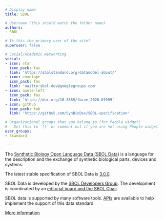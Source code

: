 ```yaml
---
# Display name
title: SBOL

# Username (this should match the folder name)
authors:
- SBOL

# Is this the primary user of the site?
superuser: false

# Social/Academic Networking
social:
- icon: star
  icon_pack: fas
  link: 'https://sbolstandard.org/datamodel-about/'
- icon: envelope
  icon_pack: fas
  link: 'mailto:sbol-dev@googlegroups.com'
- icon: quote-left
  icon_pack: fas
  link: 'https://doi.org/10.3389/fbioe.2020.01009'
- icon: github
  icon_pack: fab
  link: 'https://github.com/SynBioDex/SBOL-specification'

# Organizational groups that you belong to (for People widget)
#   Set this to `[]` or comment out if you are not using People widget.
user_groups:
- Standard

---
```


The <a rel="nofollow" class="external text" href="http://www.sbolstandard.org/">Synthetic Biology Open Language Data (SBOL Data)</a> is a language for the description and the exchange of synthetic biological parts, devices and systems. 

The latest stable specification of SBOL Data is <a rel="nofollow" class="external text" href="https://sbolstandard.org/docs/SBOL3.0.0.pdf">3.0.0</a>.

SBOL Data is developed by the <a rel="nofollow" class="external text" href="https://sbolstandard.org/community/">SBOL Developers Group</a>. The development is coordinated by an <a rel="nofollow" class="external text" href="https://sbolstandard.org/community-governance/">editorial board and the SBOL Chair</a>.

SBOL data is supported by many software tools.  <a rel="nofollow" class="external text" href="https://sbolstandard.org/libraries/">APIs</a> are available to help implement the support of this data standard. 

<a class="freelinking external" href="https://sbolstandard.org/datamodel-about/">More information</a>
